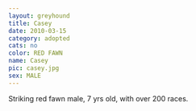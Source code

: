 ```yaml
---
layout: greyhound
title: Casey
date: 2010-03-15
category: adopted
cats: no
color: RED FAWN
name: Casey
pic: casey.jpg
sex: MALE
---
```

Striking red fawn male, 7 yrs old, with over 200 races.
